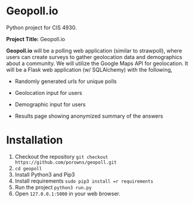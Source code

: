 # Geopoll.io
Python project for CIS 4930.

**Project Title:** Geopoll.io

**Geopoll.io** will be a polling web application (similar to strawpoll), where users can create surveys to gather geolocation data and demographics about a community. We will utilize the Google Maps API for geolocation. It will be a Flask web application (w/ SQLAlchemy) with the following,

- Randomly generated urls for unique polls

- Geolocation input for users

- Demographic input for users

- Results page showing anonymized summary of the answers

# Installation 
1. Checkout the repository `git checkout https://github.com/porowns/geopoll.git`
2. `cd geopoll`
3. Install Python3 and Pip3
4. Install requirements `sudo pip3 install =r requirements`
5. Run the project `python3 run.py`
5. Open `127.0.0.1:5000` in your web browser.
